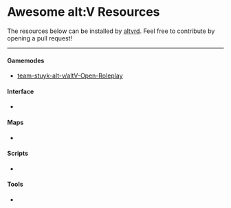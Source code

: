 # Awesome alt:V Resources

The resources below can be installed by [altvrd](https://github.com/altvrd/cli). Feel free to contribute by opening a pull request!

---

#### Gamemodes

* [team-stuyk-alt-v/altV-Open-Roleplay](https://github.com/team-stuyk-alt-v/altV-Open-Roleplay)

#### Interface

*

#### Maps

*

#### Scripts

*

#### Tools

*
